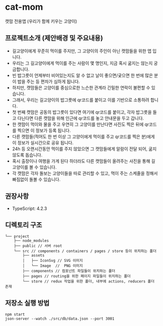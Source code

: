 # cat-mom
캣맘 전용앱 (우리가 함께 키우는 고양이)

## 프로젝트소개 (제안배경 및 주요내용)
* 길고양이에게 꾸준히 먹이를 주지만, 그 고양이의 주인이 아닌 캣맘들을 위한 앱 입니다.
* 우리는 그 길고양이에게 먹이를 주는 사람이 몇 명인지, 지금 혹시 굶지는 않는지 궁금합니다. 
* 빈 밥그릇이 언제부터 비어있는지도 알 수 없고 날이 좋으면/궂으면 한 번에 많은 분이 밥을 주는 등 편차가 심하게 됩니다.
* 하지만, 캣맘들은 고양이를 중심으로한 느슨한 관계라 긴밀한 연락이 불편할 수 있습니다.
* 그래서, 우리는 길고양이의 밥그릇에 qr코드를 붙이고 이를 기반으로 소통하려 합니다.
* 첫 번째 캣맘은 공동의 밥그릇이 있다면 여기에 qr코드를 붙이고, 각자 밥그릇을 들고 다닌다면 다른 캣맘을 위해 인근에 qr코드를 놓고 안내문을 두고 갑니다.
* 한 캣맘이 먹이와 물을 주고 우연히 그 고양이를 만난다면 사진도 찍은 뒤에 qr코드를 찍으면 이 정보가 등록 됩니다.
* 다른 캣맘들(적어도 한 번 이상 그 고양이에게 먹이를 주고 qr코드를 찍은 분)에게 이 정보가 실시간으로 공유 됩니다.
* 24h 등 오랜시간동안 먹이를 주지 않았으면 그 캣맘들에게 알람이 전달 되어, 굶지 않도록 돕습니다.
* 혹시 출장이나 여행을 가게 된다 하더라도 다른 캣맘들이 올려주는 사진을 통해 길고양이를 볼 수 있습니다.
* 각 캣맘은 각자 돌보는 고양이들을 따로 관리할 수 있고, 먹이 주는 스케줄을 정해서 빠짐없이 돌볼 수 있습니다.

## 권장사항
* TypeScript: 4.2.3

## 디렉토리 구조
```
└── project
    ├── node_modules
    ├── public // 서버 root
    └── src // components / containers / pages / store 등이 위치하는 폴더
        ├── assets
        │   ├── IconSvg // SVG 이미지 
        │   └── Image  //  PNG 이미지 
        ├── components // 컴포넌트 파일들이 위치하는 폴더
        ├── pages // routing을 위한 페이지 파일들이 위치하는 폴더
        └── store // redux 작업을 위한 폴더, 내부에 actions, reducers 폴더 존재

```

## 저장소 실행 방법
```
npm start 
json-server --watch ./src/db/data.json --port 3001
```